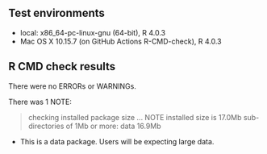## Test environments
* local: x86_64-pc-linux-gnu (64-bit), R 4.0.3
* Mac OS X 10.15.7 (on GitHub Actions R-CMD-check), R 4.0.3

## R CMD check results
There were no ERRORs or WARNINGs. 

There was 1 NOTE:

> checking installed package size ... NOTE
    installed size is 17.0Mb
    sub-directories of 1Mb or more:
      data  16.9Mb
      
* This is a data package. Users will be expecting large data.

